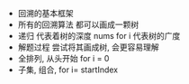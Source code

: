- 回溯的基本框架
- 所有的回溯算法 都可以画成一颗树
- 递归 代表着树的深度 nums  for i 代表树的广度
- 解题过程 尝试将其画成树, 会更容易理解
- 全排列, 从头开始 for i = 0 
- 子集, 组合, for i= startIndex